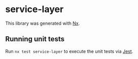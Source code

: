 # service-layer

This library was generated with [Nx](https://nx.dev).

## Running unit tests

Run `nx test service-layer` to execute the unit tests via [Jest](https://jestjs.io).
